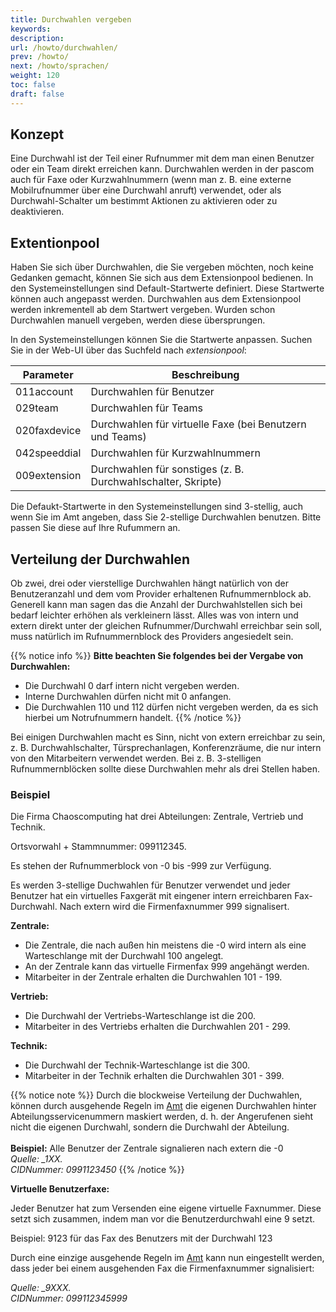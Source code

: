 ```yaml
---
title: Durchwahlen vergeben
keywords:
description:
url: /howto/durchwahlen/
prev: /howto/
next: /howto/sprachen/
weight: 120
toc: false
draft: false
---
```


## Konzept

Eine Durchwahl ist der Teil einer Rufnummer mit dem man einen Benutzer oder ein Team direkt erreichen kann. Durchwahlen werden in der pascom auch für Faxe oder Kurzwahlnummern (wenn man z. B. eine externe Mobilrufnummer über eine Durchwahl anruft) verwendet, oder als Durchwahl-Schalter um bestimmt Aktionen zu aktivieren oder zu deaktivieren.

## Extentionpool

Haben Sie sich über Durchwahlen, die Sie vergeben möchten, noch keine Gedanken gemacht, können Sie sich aus dem Extensionpool bedienen.
In den Systemeinstellungen sind Default-Startwerte definiert. Diese Startwerte können auch angepasst werden. Durchwahlen aus dem Extensionpool werden inkrementell ab dem Startwert vergeben. Wurden schon Durchwahlen manuell vergeben, werden diese übersprungen.

In den Systemeinstellungen können Sie die Startwerte anpassen. Suchen Sie in der Web-UI über das Suchfeld nach *extensionpool*:

|Parameter|Beschreibung|
|---|---|
|011account|Durchwahlen für Benutzer|
|029team|Durchwahlen für Teams|
|020faxdevice|Durchwahlen für virtuelle Faxe (bei Benutzern und Teams)|
|042speeddial|Durchwahlen für Kurzwahlnummern|
|009extension|Durchwahlen für sonstiges (z. B. Durchwahlschalter, Skripte)|

Die Defaukt-Startwerte in den Systemeinstellungen sind 3-stellig, auch wenn Sie im Amt angeben, dass Sie 2-stellige
Durchwahlen benutzen. Bitte passen Sie diese auf Ihre Rufummern an.

## Verteilung der Durchwahlen

Ob zwei, drei oder vierstellige Durchwahlen hängt natürlich von der Benutzeranzahl und dem vom Provider erhaltenen Rufnummernblock ab.
Generell kann man sagen das die Anzahl der Durchwahlstellen sich bei bedarf leichter erhöhen als verkleinern lässt.
Alles was von intern und extern direkt unter der gleichen Rufnummer/Durchwahl erreichbar sein soll, muss natürlich im Rufnummernblock des Providers angesiedelt sein.

{{% notice info %}}
**Bitte beachten Sie folgendes bei der Vergabe von Durchwahlen:**<br>
- Die Durchwahl 0 darf intern nicht vergeben werden.<br>
- Interne Durchwahlen dürfen nicht mit 0 anfangen.<br>
- Die Durchwahlen 110 und 112 dürfen nicht vergeben werden, da es sich hierbei um Notrufnummern handelt.
{{% /notice %}}

Bei einigen Durchwahlen macht es Sinn, nicht von extern erreichbar zu sein, z. B. Durchwahlschalter, Türsprechanlagen, Konferenzräume, die nur intern von den Mitarbeitern verwendet werden. Bei z. B. 3-stelligen Rufnummernblöcken sollte diese Durchwahlen mehr als drei Stellen haben.

### Beispiel

Die Firma Chaoscomputing hat drei Abteilungen: Zentrale, Vertrieb und Technik.

Ortsvorwahl + Stammnummer: 099112345.

Es stehen der Rufnummerblock von -0 bis -999 zur Verfügung.

Es werden 3-stellige Duchwahlen für Benutzer verwendet und jeder Benutzer hat ein virtuelles Faxgerät mit eingener intern erreichbaren Fax-Durchwahl. Nach extern wird die Firmenfaxnummer 999 signalisert.

**Zentrale:**

* Die Zentrale, die nach außen hin meistens die -0 wird intern als eine Warteschlange mit der Durchwahl 100 angelegt.
* An der Zentrale kann das virtuelle Firmenfax 999 angehängt werden.
* Mitarbeiter in der Zentrale erhalten die Durchwahlen 101 - 199.

**Vertrieb:**

* Die Durchwahl der Vertriebs-Warteschlange ist die 200.
* Mitarbeiter in des Vertriebs erhalten die Durchwahlen 201 - 299.

**Technik:**

* Die Durchwahl der Technik-Warteschlange ist die 300.
* Mitarbeiter in der Technik erhalten die Durchwahlen 301 - 399.


{{% notice note %}}
Durch die blockweise Verteilung der Duchwahlen, können durch ausgehende Regeln im [Amt](/aemter/aemter-konfigurieren/#rufregeln) die eigenen Durchwahlen hinter Abteilungsservicenummern maskiert werden, d. h. der Angerufenen sieht nicht die eigenen Durchwahl, sondern die Durchwahl der Abteilung.
<br><br>**Beispiel:** Alle Benutzer der Zentrale signalieren nach extern die -0<br>
*Quelle: _1XX.*<br>
*CIDNummer: 0991123450*
{{% /notice %}}

**Virtuelle Benutzerfaxe:**

Jeder Benutzer hat zum Versenden eine eigene virtuelle Faxnummer. Diese setzt sich zusammen, indem man vor die Benutzerdurchwahl eine 9 setzt.

Beispiel: 9123 für das Fax des Benutzers mit der Durchwahl 123

Durch eine einzige ausgehende Regeln im [Amt](/aemter/aemter-konfigurieren/#rufregeln) kann nun eingestellt werden, dass jeder bei einem ausgehenden Fax die Firmenfaxnummer signalisiert:

*Quelle: _9XXX.*<br>
*CIDNummer: 099112345999*

